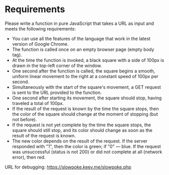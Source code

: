 # Requirements

Please write a function in pure JavaScript that takes a URL as input and meets the following requirements:

-   You can use all the features of the language that work in the latest version of Google Chrome.
-   The function is called once on an empty browser page (empty body tag).
-   At the time the function is invoked, a black square with a side of 100px is drawn in the top-left corner of the window.
-   One second after the function is called, the square begins a smooth, uniform linear movement to the right at a constant speed of 100px per second.
-   Simultaneously with the start of the square's movement, a GET request is sent to the URL provided to the function.
-   One second after starting its movement, the square should stop, having traveled a total of 100px.
-   If the result of the request is known by the time the square stops, then the color of the square should change at the moment of stopping (but not before).
-   If the request is not yet complete by the time the square stops, the square should still stop, and its color should change as soon as the result of the request is known.
-   The new color depends on the result of the request. If the server responded with "1", then the color is green; if "0" — blue. If the request was unsuccessful (status is not 200) or did not complete at all (network error), then red.

URL for debugging: https://slowpoke.keev.me/slowpoke.php

